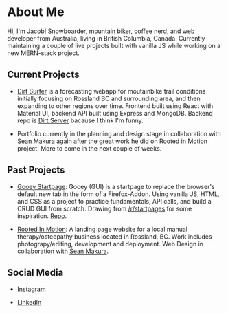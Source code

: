 # About Me

Hi, I'm Jacob! Snowboarder, mountain biker, coffee nerd, and web developer from Australia, living in British Columbia, Canada. Currently maintaining a couple of live projects built with vanilla JS while working on a new MERN-stack project.

## Current Projects

-   [Dirt Surfer](https://github.com/PullRequestTimeout/dirt-surfer) is a forecasting webapp for moutainbike trail conditions initially focusing on Rossland BC and surrounding area, and then expanding to other regions over time. Frontend built using React with Material UI, backend API built using Express and MongoDB. Backend repo is [Dirt Server](https://github.com/PullRequestTimeout/dirt-server) bacause I think I'm funny.

-   Portfolio currently in the planning and design stage in collaboration with [Sean Makura](https://seanmakura.webflow.io/) again after the great work he did on Rooted in Motion project. More to come in the next couple of weeks.

## Past Projects

-   [Gooey Startpage](https://addons.mozilla.org/en-CA/firefox/addon/gooey-startpage/): Gooey (GUI) is a startpage to replace the browser's default new tab in the form of a Firefox-Addon. Using vanilla JS, HTML, and CSS as a project to practice fundamentals, API calls, and build a CRUD GUI from scratch. Drawing from [/r/startpages](https://www.reddit.com/r/startpages/) for some inspiration. [Repo](https://github.com/PullRequestTimeout/gooey-startpage).

-   [Rooted In Motion](https://rootedinmotion.ca/): A landing page website for a local manual therapy/osteopathy business located in Rossland, BC. Work includes photograpy/editing, development and deployment. Web Design in collaboration with [Sean Makura](https://seanmakura.webflow.io/).

## Social Media

-   [Instagram](https://www.instagram.com/caffeinatejake)

-   [LinkedIn](https://www.linkedin.com/in/jacob-druery/)
